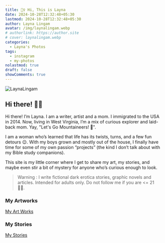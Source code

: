```yaml
---
title: 🙋‍♀️ Hi, This is Layna
date: 2024-10-28T12:32:48+05:30
lastmod: 2024-10-28T12:32:48+05:30
author: Layna Lingam
avatar: /img/laynalingam.webp
# authorlink: https://author.site
# cover: laynalingam.webp
categories:
  - Layna's Photos
tags:
  - instagram
  - my-photos
nolastmod: true
draft: false
showComments: true
---
```


![LaynaLingam](/img/laynalingam.webp)

## Hi there! 👋🏻

Hi there! I’m Layna. I am a writer, artist and a mom. I immigrated to the USA in 2014. Now, living in West Virginia, I’m a mix of curious explorer and laid-back mom. Yay, "Let's Go Mountaineers! 💓".

I am a woman who’s learned that life has its twists, turns, and a few fun detours 😉. With my boys grown and mostly out of the house, I finally have time for some of my own passion “projects” (the kind I don’t talk about with my Bible study companions).

This site is my little corner where I get to share my art, my stories, and maybe even stir a bit of mystery for anyone who’s curious enough to look.

> Warning : I write fictional dark erotica stories, graphic novels and articles. Intended for adults only. Do not follow me if you are <= 21 👶🏻.

### My Artworks

[My Art Works](https://civitai.com/user/LaynaLingam/posts?sort=Newest)

### My Stories

[My Stories](https://chyoa.com/story/Hypnotic-Bonds.64081)
